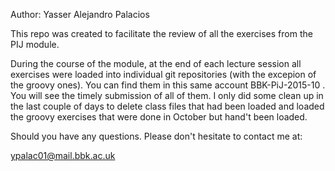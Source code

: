 Author: Yasser Alejandro Palacios

This repo was created to facilitate the review of all the exercises from the PIJ module.

During the course of the module, at the end of each lecture session all exercises were
loaded into individual git repositories (with the excepion of the groovy ones). 
You can find them in this same account BBK-PiJ-2015-10 . 
You will see the timely submission of all of them. I only did some clean up in the last
couple of days to delete class files that had been loaded and loaded the groovy exercises
that were done in October but hand't been loaded.

Should you have any questions. Please don't hesitate to contact me at:

ypalac01@mail.bbk.ac.uk

